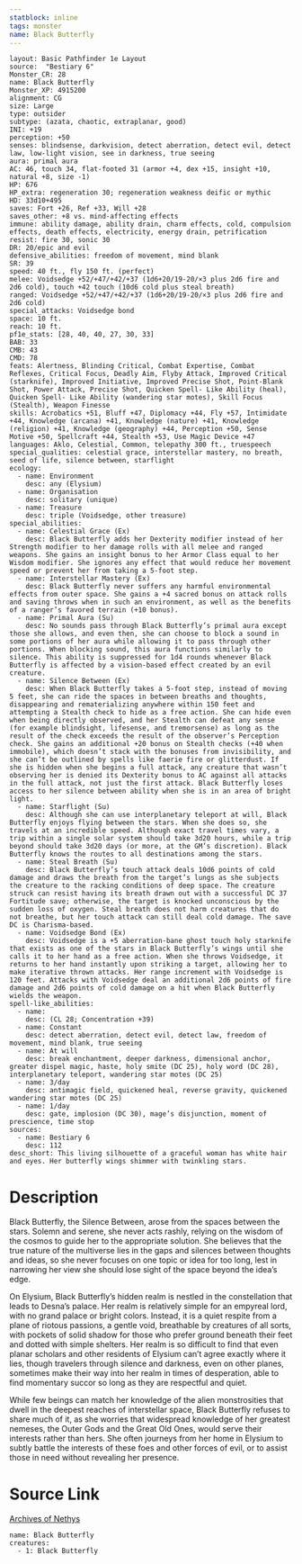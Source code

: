 ```yaml
---
statblock: inline
tags: monster
name: Black Butterfly
---
```

```statblock
layout: Basic Pathfinder 1e Layout
source:  "Bestiary 6"
Monster_CR: 28
name: Black Butterfly
Monster_XP: 4915200
alignment: CG
size: Large
type: outsider
subtype: (azata, chaotic, extraplanar, good)
INI: +19
perception: +50
senses: blindsense, darkvision, detect aberration, detect evil, detect law, low-light vision, see in darkness, true seeing
aura: primal aura
AC: 46, touch 34, flat-footed 31 (armor +4, dex +15, insight +10, natural +8, size -1)
HP: 676
HP_extra: regeneration 30; regeneration weakness deific or mythic
HD: 33d10+495
saves: Fort +26, Ref +33, Will +28
saves_other: +8 vs. mind-affecting effects
immune: ability damage, ability drain, charm effects, cold, compulsion effects, death effects, electricity, energy drain, petrification
resist: fire 30, sonic 30
DR: 20/epic and evil
defensive_abilities: freedom of movement, mind blank
SR: 39
speed: 40 ft., fly 150 ft. (perfect)
melee: Voidsedge +52/+47/+42/+37 (1d6+20/19-20/×3 plus 2d6 fire and 2d6 cold), touch +42 touch (10d6 cold plus steal breath)
ranged: Voidsedge +52/+47/+42/+37 (1d6+20/19-20/×3 plus 2d6 fire and 2d6 cold)
special_attacks: Voidsedge bond
space: 10 ft.
reach: 10 ft.
pf1e_stats: [28, 40, 40, 27, 30, 33]
BAB: 33
CMB: 43
CMD: 78
feats: Alertness, Blinding Critical, Combat Expertise, Combat Reflexes, Critical Focus, Deadly Aim, Flyby Attack, Improved Critical (starknife), Improved Initiative, Improved Precise Shot, Point-Blank Shot, Power Attack, Precise Shot, Quicken Spell- Like Ability (heal), Quicken Spell- Like Ability (wandering star motes), Skill Focus (Stealth), Weapon Finesse
skills: Acrobatics +51, Bluff +47, Diplomacy +44, Fly +57, Intimidate +44, Knowledge (arcana) +41, Knowledge (nature) +41, Knowledge (religion) +41, Knowledge (geography) +44, Perception +50, Sense Motive +50, Spellcraft +44, Stealth +53, Use Magic Device +47
languages: Aklo, Celestial, Common, telepathy 300 ft., truespeech
special_qualities: celestial grace, interstellar mastery, no breath, seed of life, silence between, starflight
ecology:
  - name: Environment
    desc: any (Elysium)
  - name: Organisation
    desc: solitary (unique)
  - name: Treasure
    desc: triple (Voidsedge, other treasure)
special_abilities:
  - name: Celestial Grace (Ex)
    desc: Black Butterfly adds her Dexterity modifier instead of her Strength modifier to her damage rolls with all melee and ranged weapons. She gains an insight bonus to her Armor Class equal to her Wisdom modifier. She ignores any effect that would reduce her movement speed or prevent her from taking a 5-foot step.
  - name: Interstellar Mastery (Ex)
    desc: Black Butterfly never suffers any harmful environmental effects from outer space. She gains a +4 sacred bonus on attack rolls and saving throws when in such an environment, as well as the benefits of a ranger’s favored terrain (+10 bonus).
  - name: Primal Aura (Su)
    desc: No sounds pass through Black Butterfly’s primal aura except those she allows, and even then, she can choose to block a sound in some portions of her aura while allowing it to pass through other portions. When blocking sound, this aura functions similarly to silence. This ability is suppressed for 1d4 rounds whenever Black Butterfly is affected by a vision-based effect created by an evil creature.
  - name: Silence Between (Ex)
    desc: When Black Butterfly takes a 5-foot step, instead of moving 5 feet, she can ride the spaces in between breaths and thoughts, disappearing and rematerializing anywhere within 150 feet and attempting a Stealth check to hide as a free action. She can hide even when being directly observed, and her Stealth can defeat any sense (for example blindsight, lifesense, and tremorsense) as long as the result of the check exceeds the result of the observer’s Perception check. She gains an additional +20 bonus on Stealth checks (+40 when immobile), which doesn’t stack with the bonuses from invisibility, and she can’t be outlined by spells like faerie fire or glitterdust. If she is hidden when she begins a full attack, any creature that wasn’t observing her is denied its Dexterity bonus to AC against all attacks in the full attack, not just the first attack. Black Butterfly loses access to her silence between ability when she is in an area of bright light.
  - name: Starflight (Su)
    desc: Although she can use interplanetary teleport at will, Black Butterfly enjoys flying between the stars. When she does so, she travels at an incredible speed. Although exact travel times vary, a trip within a single solar system should take 3d20 hours, while a trip beyond should take 3d20 days (or more, at the GM’s discretion). Black Butterfly knows the routes to all destinations among the stars.
  - name: Steal Breath (Su)
    desc: Black Butterfly’s touch attack deals 10d6 points of cold damage and draws the breath from the target’s lungs as she subjects the creature to the racking conditions of deep space. The creature struck can resist having its breath drawn out with a successful DC 37 Fortitude save; otherwise, the target is knocked unconscious by the sudden loss of oxygen. Steal breath does not harm creatures that do not breathe, but her touch attack can still deal cold damage. The save DC is Charisma-based.
  - name: Voidsedge Bond (Ex)
    desc: Voidsedge is a +5 aberration-bane ghost touch holy starknife that exists as one of the stars in Black Butterfly’s wings until she calls it to her hand as a free action. When she throws Voidsedge, it returns to her hand instantly upon striking a target, allowing her to make iterative thrown attacks. Her range increment with Voidsedge is 120 feet. Attacks with Voidsedge deal an additional 2d6 points of fire damage and 2d6 points of cold damage on a hit when Black Butterfly wields the weapon.
spell-like_abilities:
  - name:
    desc: (CL 28; Concentration +39)
  - name: Constant
    desc: detect aberration, detect evil, detect law, freedom of movement, mind blank, true seeing
  - name: At will
    desc: break enchantment, deeper darkness, dimensional anchor, greater dispel magic, haste, holy smite (DC 25), holy word (DC 28), interplanetary teleport, wandering star motes (DC 25)
  - name: 3/day
    desc: antimagic field, quickened heal, reverse gravity, quickened wandering star motes (DC 25)
  - name: 1/day
    desc: gate, implosion (DC 30), mage’s disjunction, moment of prescience, time stop
sources:
  - name: Bestiary 6
    desc: 112
desc_short: This living silhouette of a graceful woman has white hair and eyes. Her butterfly wings shimmer with twinkling stars.
```
# Description
Black Butterfly, the Silence Between, arose from the spaces between the stars. Solemn and serene, she never acts rashly, relying on the wisdom of the cosmos to guide her to the appropriate solution. She believes that the true nature of the multiverse lies in the gaps and silences between thoughts and ideas, so she never focuses on one topic or idea for too long, lest in narrowing her view she should lose sight of the space beyond the idea’s edge. 

On Elysium, Black Butterfly’s hidden realm is nestled in the constellation that leads to Desna’s palace. Her realm is relatively simple for an empyreal lord, with no grand palace or bright colors. Instead, it is a quiet respite from a plane of riotous passions, a gentle void, breathable by creatures of all sorts, with pockets of solid shadow for those who prefer ground beneath their feet and dotted with simple shelters. Her realm is so difficult to find that even planar scholars and other residents of Elysium can’t agree exactly where it lies, though travelers through silence and darkness, even on other planes, sometimes make their way into her realm in times of desperation, able to find momentary succor so long as they are respectful and quiet. 

While few beings can match her knowledge of the alien monstrosities that dwell in the deepest reaches of interstellar space, Black Butterfly refuses to share much of it, as she worries that widespread knowledge of her greatest nemeses, the Outer Gods and the Great Old Ones, would serve their interests rather than hers. She often journeys from her home in Elysium to subtly battle the interests of these foes and other forces of evil, or to assist those in need without revealing her presence.
# Source Link
[Archives of Nethys](https://aonprd.com/MonsterDisplay.aspx?ItemName=Black%20Butterfly)
```encounter-table
name: Black Butterfly
creatures:
  - 1: Black Butterfly
```

